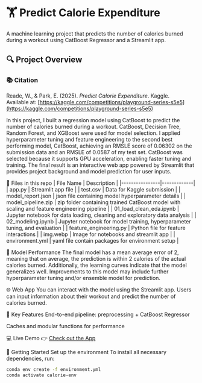 # 🏋️ Predict Calorie Expenditure
A machine learning project that predicts the number of calories burned during a workout using CatBoost Regressor and a Streamlit app.

## 🔍 Project Overview
### 📚 Citation
Reade, W., & Park, E. (2025). *Predict Calorie Expenditure*. Kaggle.  
Available at: [https://kaggle.com/competitions/playground-series-s5e5](https://kaggle.com/competitions/playground-series-s5e5)


In this project, I built a regression model using CatBoost to predict the number of calories burned during a workout. CatBoost, Decision Tree, Random Forest, and XGBoost were used for model selection. I applied hyperparameter tuning and feature engineering to the second best performing model, CatBoost, achieving an RMSLE score of 0.06302 on the submission data and an RMSLE of 0.0587 of my test set. CatBoost was selected because it supports GPU acceleration, enabling faster tuning and training. The final result is an interactive web app powered by Streamlit that provides project background and model prediction for user inputs.

📁 Files in this repo
| File Name       | Description |
|----------------|-------------|
| app.py         | Streamlit app file |
| test.csv       | Data for Kaggle submission |
| model_report.json | json file containing model hyperparameter details |
| model_pipeline.zip | zip folder containing trained CatBoost model with scaling and feature engineering pipeline |
| 01_load_clean_eda.ipynb | Jupyter notebook for data loading, cleaning and exploratory data analysis |
| 02_modeling.ipynb | Jupyter notebook for model training, hyperparameter tuning, and evaluation |
| feature_engineering.py | Python file for feature interactions |
| img.webp  | Image for notebooks and streamlit app |
| environment.yml | yaml file contain packages for environment setup |

🧠 Model Performance
The final model has a mean average error of 2, meaning that on average, the prediction is within 2 calories of the actual calories burned. Additionally, the learning curves indicate that the model generalizes well. Improvements to this model may include
further hyperparameter tuning and/or ensemble model for prediction.

🌐 Web App
You can interact with the model using the Streamlit app. Users can input information about their workout and predict the number of calories burned.

📌 Key Features
End-to-end pipeline: preprocessing + CatBoost Regressor

Caches and modular functions for performance

💻 Live Demo
👉 [Check out the App ](https://predict-calorie-expenditure.streamlit.app/)

🚀 Getting Started
Set up the environment
To install all necessary dependencies, run:

```bash
conda env create -f environment.yml
conda activate calorie-env
